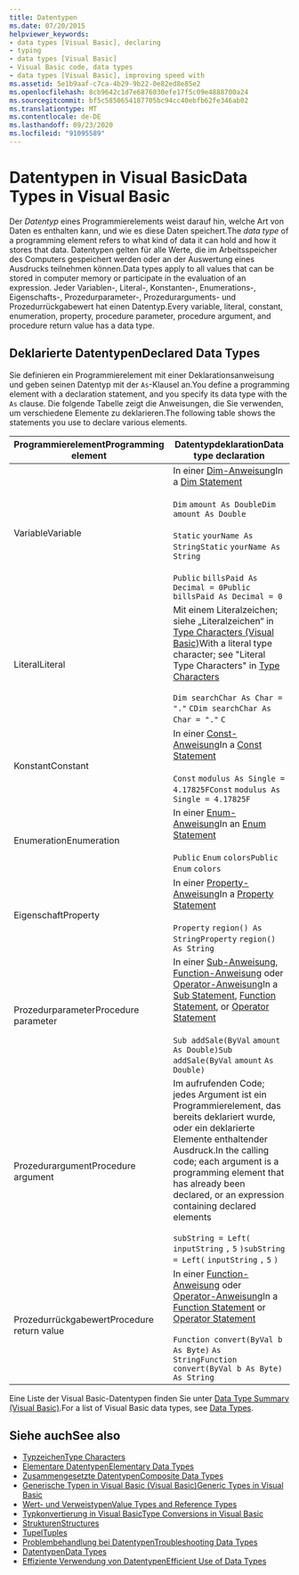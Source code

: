 ```yaml
---
title: Datentypen
ms.date: 07/20/2015
helpviewer_keywords:
- data types [Visual Basic], declaring
- typing
- data types [Visual Basic]
- Visual Basic code, data types
- data types [Visual Basic], improving speed with
ms.assetid: 5e1b9aaf-c7ca-4b29-9b22-0e82ed8e85e2
ms.openlocfilehash: 8cb9642c1d7e6876030efe17f5c09e4888700a24
ms.sourcegitcommit: bf5c5850654187705bc94cc40ebfb62fe346ab02
ms.translationtype: MT
ms.contentlocale: de-DE
ms.lasthandoff: 09/23/2020
ms.locfileid: "91095589"
---
```

# <a name="data-types-in-visual-basic"></a><span data-ttu-id="c2048-102">Datentypen in Visual Basic</span><span class="sxs-lookup"><span data-stu-id="c2048-102">Data Types in Visual Basic</span></span>

<span data-ttu-id="c2048-103">Der *Datentyp* eines Programmierelements weist darauf hin, welche Art von Daten es enthalten kann, und wie es diese Daten speichert.</span><span class="sxs-lookup"><span data-stu-id="c2048-103">The *data type* of a programming element refers to what kind of data it can hold and how it stores that data.</span></span> <span data-ttu-id="c2048-104">Datentypen gelten für alle Werte, die im Arbeitsspeicher des Computers gespeichert werden oder an der Auswertung eines Ausdrucks teilnehmen können.</span><span class="sxs-lookup"><span data-stu-id="c2048-104">Data types apply to all values that can be stored in computer memory or participate in the evaluation of an expression.</span></span> <span data-ttu-id="c2048-105">Jeder Variablen-, Literal-, Konstanten-, Enumerations-, Eigenschafts-, Prozedurparameter-, Prozedurarguments- und Prozedurrückgabewert hat einen Datentyp.</span><span class="sxs-lookup"><span data-stu-id="c2048-105">Every variable, literal, constant, enumeration, property, procedure parameter, procedure argument, and procedure return value has a data type.</span></span>  
  
## <a name="declared-data-types"></a><span data-ttu-id="c2048-106">Deklarierte Datentypen</span><span class="sxs-lookup"><span data-stu-id="c2048-106">Declared Data Types</span></span>  

 <span data-ttu-id="c2048-107">Sie definieren ein Programmierelement mit einer Deklarationsanweisung und geben seinen Datentyp mit der `As`-Klausel an.</span><span class="sxs-lookup"><span data-stu-id="c2048-107">You define a programming element with a declaration statement, and you specify its data type with the `As` clause.</span></span> <span data-ttu-id="c2048-108">Die folgende Tabelle zeigt die Anweisungen, die Sie verwenden, um verschiedene Elemente zu deklarieren.</span><span class="sxs-lookup"><span data-stu-id="c2048-108">The following table shows the statements you use to declare various elements.</span></span>  
  
|<span data-ttu-id="c2048-109">Programmierelement</span><span class="sxs-lookup"><span data-stu-id="c2048-109">Programming element</span></span>|<span data-ttu-id="c2048-110">Datentypdeklaration</span><span class="sxs-lookup"><span data-stu-id="c2048-110">Data type declaration</span></span>|  
|-------------------------|---------------------------|  
|<span data-ttu-id="c2048-111">Variable</span><span class="sxs-lookup"><span data-stu-id="c2048-111">Variable</span></span>|<span data-ttu-id="c2048-112">In einer [Dim-Anweisung](../../../language-reference/statements/dim-statement.md)</span><span class="sxs-lookup"><span data-stu-id="c2048-112">In a [Dim Statement](../../../language-reference/statements/dim-statement.md)</span></span><br /><br /> <span data-ttu-id="c2048-113">`Dim`   `amount As Double`</span><span class="sxs-lookup"><span data-stu-id="c2048-113">`Dim`   `amount As Double`</span></span><br /><br /> <span data-ttu-id="c2048-114">`Static`   `yourName As String`</span><span class="sxs-lookup"><span data-stu-id="c2048-114">`Static`   `yourName As String`</span></span><br /><br /> <span data-ttu-id="c2048-115">`Public`   `billsPaid As Decimal = 0`</span><span class="sxs-lookup"><span data-stu-id="c2048-115">`Public`   `billsPaid As Decimal = 0`</span></span>|  
|<span data-ttu-id="c2048-116">Literal</span><span class="sxs-lookup"><span data-stu-id="c2048-116">Literal</span></span>|<span data-ttu-id="c2048-117">Mit einem Literalzeichen; siehe „Literalzeichen“ in [Type Characters (Visual Basic)](type-characters.md)</span><span class="sxs-lookup"><span data-stu-id="c2048-117">With a literal type character; see "Literal Type Characters" in [Type Characters](type-characters.md)</span></span><br /><br /> <span data-ttu-id="c2048-118">`Dim searchChar As Char = "."`  `C`</span><span class="sxs-lookup"><span data-stu-id="c2048-118">`Dim searchChar As Char = "."`  `C`</span></span>|  
|<span data-ttu-id="c2048-119">Konstant</span><span class="sxs-lookup"><span data-stu-id="c2048-119">Constant</span></span>|<span data-ttu-id="c2048-120">In einer [Const-Anweisung](../../../language-reference/statements/const-statement.md)</span><span class="sxs-lookup"><span data-stu-id="c2048-120">In a [Const Statement](../../../language-reference/statements/const-statement.md)</span></span><br /><br /> <span data-ttu-id="c2048-121">`Const`   `modulus As Single = 4.17825F`</span><span class="sxs-lookup"><span data-stu-id="c2048-121">`Const`   `modulus As Single = 4.17825F`</span></span>|  
|<span data-ttu-id="c2048-122">Enumeration</span><span class="sxs-lookup"><span data-stu-id="c2048-122">Enumeration</span></span>|<span data-ttu-id="c2048-123">In einer [Enum-Anweisung](../../../language-reference/statements/enum-statement.md)</span><span class="sxs-lookup"><span data-stu-id="c2048-123">In an [Enum Statement](../../../language-reference/statements/enum-statement.md)</span></span><br /><br /> <span data-ttu-id="c2048-124">`Public`   `Enum`   `colors`</span><span class="sxs-lookup"><span data-stu-id="c2048-124">`Public`   `Enum`   `colors`</span></span>|  
|<span data-ttu-id="c2048-125">Eigenschaft</span><span class="sxs-lookup"><span data-stu-id="c2048-125">Property</span></span>|<span data-ttu-id="c2048-126">In einer [Property-Anweisung](../../../language-reference/statements/property-statement.md)</span><span class="sxs-lookup"><span data-stu-id="c2048-126">In a [Property Statement](../../../language-reference/statements/property-statement.md)</span></span><br /><br /> <span data-ttu-id="c2048-127">`Property`   `region() As String`</span><span class="sxs-lookup"><span data-stu-id="c2048-127">`Property`   `region() As String`</span></span>|  
|<span data-ttu-id="c2048-128">Prozedurparameter</span><span class="sxs-lookup"><span data-stu-id="c2048-128">Procedure parameter</span></span>|<span data-ttu-id="c2048-129">In einer [Sub-Anweisung](../../../language-reference/statements/sub-statement.md), [Function-Anweisung](../../../language-reference/statements/function-statement.md) oder [Operator-Anweisung](../../../language-reference/statements/operator-statement.md)</span><span class="sxs-lookup"><span data-stu-id="c2048-129">In a [Sub Statement](../../../language-reference/statements/sub-statement.md), [Function Statement](../../../language-reference/statements/function-statement.md), or [Operator Statement](../../../language-reference/statements/operator-statement.md)</span></span><br /><br /> <span data-ttu-id="c2048-130">`Sub addSale(ByVal`   `amount`   `As Double)`</span><span class="sxs-lookup"><span data-stu-id="c2048-130">`Sub addSale(ByVal`   `amount`   `As Double)`</span></span>|  
|<span data-ttu-id="c2048-131">Prozedurargument</span><span class="sxs-lookup"><span data-stu-id="c2048-131">Procedure argument</span></span>|<span data-ttu-id="c2048-132">Im aufrufenden Code; jedes Argument ist ein Programmierelement, das bereits deklariert wurde, oder ein deklarierte Elemente enthaltender Ausdruck.</span><span class="sxs-lookup"><span data-stu-id="c2048-132">In the calling code; each argument is a programming element that has already been declared, or an expression containing declared elements</span></span><br /><br /> <span data-ttu-id="c2048-133">`subString = Left(`  `inputString`  `,`   `5`  `)`</span><span class="sxs-lookup"><span data-stu-id="c2048-133">`subString = Left(`  `inputString`  `,`   `5`  `)`</span></span>|  
|<span data-ttu-id="c2048-134">Prozedurrückgabewert</span><span class="sxs-lookup"><span data-stu-id="c2048-134">Procedure return value</span></span>|<span data-ttu-id="c2048-135">In einer [Function-Anweisung](../../../language-reference/statements/function-statement.md) oder [Operator-Anweisung](../../../language-reference/statements/operator-statement.md)</span><span class="sxs-lookup"><span data-stu-id="c2048-135">In a [Function Statement](../../../language-reference/statements/function-statement.md) or [Operator Statement](../../../language-reference/statements/operator-statement.md)</span></span><br /><br /> <span data-ttu-id="c2048-136">`Function convert(ByVal b As Byte)`   `As String`</span><span class="sxs-lookup"><span data-stu-id="c2048-136">`Function convert(ByVal b As Byte)`   `As String`</span></span>|  
  
 <span data-ttu-id="c2048-137">Eine Liste der Visual Basic-Datentypen finden Sie unter [Data Type Summary (Visual Basic)](../../../language-reference/data-types/index.md).</span><span class="sxs-lookup"><span data-stu-id="c2048-137">For a list of Visual Basic data types, see [Data Types](../../../language-reference/data-types/index.md).</span></span>  
  
## <a name="see-also"></a><span data-ttu-id="c2048-138">Siehe auch</span><span class="sxs-lookup"><span data-stu-id="c2048-138">See also</span></span>

- [<span data-ttu-id="c2048-139">Typzeichen</span><span class="sxs-lookup"><span data-stu-id="c2048-139">Type Characters</span></span>](type-characters.md)
- [<span data-ttu-id="c2048-140">Elementare Datentypen</span><span class="sxs-lookup"><span data-stu-id="c2048-140">Elementary Data Types</span></span>](elementary-data-types.md)
- [<span data-ttu-id="c2048-141">Zusammengesetzte Datentypen</span><span class="sxs-lookup"><span data-stu-id="c2048-141">Composite Data Types</span></span>](composite-data-types.md)
- [<span data-ttu-id="c2048-142">Generische Typen in Visual Basic (Visual Basic)</span><span class="sxs-lookup"><span data-stu-id="c2048-142">Generic Types in Visual Basic</span></span>](generic-types.md)
- [<span data-ttu-id="c2048-143">Wert- und Verweistypen</span><span class="sxs-lookup"><span data-stu-id="c2048-143">Value Types and Reference Types</span></span>](value-types-and-reference-types.md)
- [<span data-ttu-id="c2048-144">Typkonvertierung in Visual Basic</span><span class="sxs-lookup"><span data-stu-id="c2048-144">Type Conversions in Visual Basic</span></span>](type-conversions.md)
- [<span data-ttu-id="c2048-145">Strukturen</span><span class="sxs-lookup"><span data-stu-id="c2048-145">Structures</span></span>](structures.md)
- [<span data-ttu-id="c2048-146">Tupel</span><span class="sxs-lookup"><span data-stu-id="c2048-146">Tuples</span></span>](tuples.md)
- [<span data-ttu-id="c2048-147">Problembehandlung bei Datentypen</span><span class="sxs-lookup"><span data-stu-id="c2048-147">Troubleshooting Data Types</span></span>](troubleshooting-data-types.md)
- [<span data-ttu-id="c2048-148">Datentypen</span><span class="sxs-lookup"><span data-stu-id="c2048-148">Data Types</span></span>](../../../language-reference/data-types/index.md)
- [<span data-ttu-id="c2048-149">Effiziente Verwendung von Datentypen</span><span class="sxs-lookup"><span data-stu-id="c2048-149">Efficient Use of Data Types</span></span>](efficient-use-of-data-types.md)
